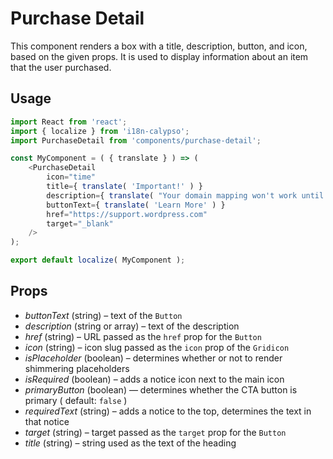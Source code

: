 Purchase Detail
===============

This component renders a box with a title, description, button, and icon, based on the given props. It is used to display information about an item that the user purchased.

## Usage

```js
import React from 'react';
import { localize } from 'i18n-calypso';
import PurchaseDetail from 'components/purchase-detail';

const MyComponent = ( { translate } ) => (
	<PurchaseDetail
		icon="time"
		title={ translate( 'Important!' ) }
		description={ translate( "Your domain mapping won't work until you update the DNS settings." ) }
		buttonText={ translate( 'Learn More' ) }
		href="https://support.wordpress.com"
		target="_blank"
	/>
);

export default localize( MyComponent );
```

## Props

- *buttonText* (string) – text of the `Button`
- *description* (string or array) – text of the description
- *href* (string) – URL passed as the `href` prop for the `Button`
- *icon* (string) – icon slug passed as the `icon` prop of the `Gridicon`
- *isPlaceholder* (boolean) – determines whether or not to render shimmering placeholders
- *isRequired* (boolean) – adds a notice icon next to the main icon
- *primaryButton* (boolean) — determines whether the CTA button is primary ( default: `false` )
- *requiredText* (string) – adds a notice to the top, determines the text in that notice
- *target* (string) – target passed as the `target` prop for the `Button`
- *title* (string) – string used as the text of the heading
